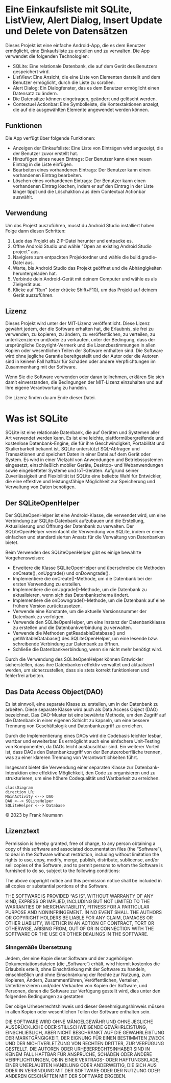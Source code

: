 # Eine Einkaufsliste mit SQLite, ListView, Alert Dialog, Insert Update und Delete von Datensätzen

Dieses Projekt ist eine einfache Android-App, die es dem Benutzer ermöglicht, eine Einkaufsliste zu erstellen und zu verwalten. Die App verwendet die folgenden Technologien:

- SQLite: Eine relationale Datenbank, die auf dem Gerät des Benutzers gespeichert wird.
- ListView: Eine Ansicht, die eine Liste von Elementen darstellt und dem Benutzer ermöglicht, durch die Liste zu scrollen.
- Alert Dialog: Ein Dialogfenster, das es dem Benutzer ermöglicht einen Datensatz zu ändern.
- Die Datensätze können eingetragen, geändert und gelöscht werden. 
- Contextuel Actionbar: Eine Symbolleiste, die Kontextaktionen anzeigt, die auf die ausgewählten Elemente angewendet werden können.

## Funktionen

Die App verfügt über folgende Funktionen:

- Anzeigen der Einkaufsliste: Eine Liste von Einträgen wird angezeigt, die der Benutzer zuvor erstellt hat.
- Hinzufügen eines neuen Eintrags: Der Benutzer kann einen neuen Eintrag in die Liste einfügen.
- Bearbeiten eines vorhandenen Eintrags: Der Benutzer kann einen vorhandenen Eintrag bearbeiten.
- Löschen eines vorhandenen Eintrags: Der Benutzer kann einen vorhandenen Eintrag löschen, indem er auf den Eintrag in der Liste länger tippt und die Löschaktion aus dem Contextual Actionbar auswählt.

## Verwendung

Um das Projekt auszuführen, musst du Android Studio installiert haben. Folge dann diesen Schritten:

1. Lade das Projekt als ZIP-Datei herunter und entpacke es.
2. Öffne Android Studio und wähle "Open an existing Android Studio project" aus.
3. Navigiere zum entpackten Projektordner und wähle die build.gradle-Datei aus.
4. Warte, bis Android Studio das Projekt geöffnet und die Abhängigkeiten heruntergeladen hat.
5. Verbinde dein Android-Gerät mit deinem Computer und wähle es als Zielgerät aus.
6. Klicke auf "Run" (oder drücke Shift+F10), um das Projekt auf deinem Gerät auszuführen.

## Lizenz

Dieses Projekt wird unter der MIT-Lizenz veröffentlicht. Diese Lizenz gewährt jedem, der die Software erhalten hat, die Erlaubnis, sie frei zu verwenden, zu kopieren, zu ändern, zu veröffentlichen, zu verteilen, zu unterlizenzieren und/oder zu verkaufen, unter der Bedingung, dass der ursprüngliche Copyright-Vermerk und die Lizenzbestimmungen in allen Kopien oder wesentlichen Teilen der Software enthalten sind. Die Software wird ohne jegliche Garantie bereitgestellt und der Autor oder die Autoren sind in keinem Fall haftbar für Schäden oder andere Verpflichtungen im Zusammenhang mit der Software.

Wenn Sie die Software verwenden oder daran teilnehmen, erklären Sie sich damit einverstanden, die Bedingungen der MIT-Lizenz einzuhalten und auf Ihre eigene Verantwortung zu handeln.

Die Lizenz finden du am Ende dieser Datei.

# Was ist SQLite

SQLite ist eine relationale Datenbank, die auf Geräten und Systemen aller Art verwendet werden kann. Es ist eine leichte, plattformübergreifende und kostenlose Datenbank-Engine, die für ihre Geschwindigkeit, Portabilität und Skalierbarkeit bekannt ist. SQLite unterstützt SQL-Abfragen und Transaktionen und speichert Daten in einer Datei auf dem Gerät oder System. Es wird in einer Vielzahl von Anwendungen und Betriebssystemen eingesetzt, einschließlich mobiler Geräte, Desktop- und Webanwendungen sowie eingebetteter Systeme und IoT-Geräten. Aufgrund seiner Zuverlässigkeit und Flexibilität ist SQLite eine beliebte Wahl für Entwickler, die eine effektive und leistungsfähige Möglichkeit zur Speicherung und Verwaltung von Daten benötigen.

## Der SQLiteOpenHelper

Der SQLiteOpenHelper ist eine Android-Klasse, die verwendet wird, um eine Verbindung zur SQLite-Datenbank aufzubauen und die Erstellung, Aktualisierung und Öffnung der Datenbank zu verwalten. Der SQLiteOpenHelper vereinfacht die Verwendung von SQLite, indem er einen einfachen und standardisierten Ansatz für die Verwaltung von Datenbanken bietet.

Beim Verwenden des SQLiteOpenHelper gibt es einige bewährte Vorgehensweisen:

- Erweitere die Klasse SQLiteOpenHelper und überschreibe die Methoden onCreate(), onUpgrade() und onDowngrade().
- Implementiere die onCreate()-Methode, um die Datenbank bei der ersten Verwendung zu erstellen.
- Implementiere die onUpgrade()-Methode, um die Datenbank zu aktualisieren, wenn sich das Datenbankschema ändert.
- Implementiere die onDowngrade()-Methode, um die Datenbank auf eine frühere Version zurückzusetzen.
- Verwende eine Konstante, um die aktuelle Versionsnummer der Datenbank zu verfolgen.
- Verwende den SQLiteOpenHelper, um eine Instanz der Datenbankklasse zu erstellen und die Datenbankverbindung zu verwalten.
- Verwende die Methoden getReadableDatabase() und getWritableDatabase() des SQLiteOpenHelper, um eine lesende bzw. schreibende Verbindung zur Datenbank zu öffnen.
- Schließe die Datenbankverbindung, wenn sie nicht mehr benötigt wird.

Durch die Verwendung des SQLiteOpenHelper können Entwickler sicherstellen, dass ihre Datenbanken effektiv verwaltet und aktualisiert werden, um sicherzustellen, dass sie stets korrekt funktionieren und fehlerfrei arbeiten.

## Das Data Access Object(DAO)

Es ist sinnvoll, eine separate Klasse zu erstellen, um in der Datenbank zu arbeiten. Diese separate Klasse wird auch als Data Access Object (DAO) bezeichnet. Das DAO-Muster ist eine bewährte Methode, um den Zugriff auf die Datenbank in einer eigenen Schicht zu kapseln, um eine bessere Trennung von Geschäftslogik und Datenbankzugriff zu erreichen.

Durch die Implementierung eines DAOs wird die Codebasis leichter lesbar, wartbar und erweiterbar. Es ermöglicht auch eine einfachere Unit-Testing von Komponenten, da DAOs leicht austauschbar sind. Ein weiterer Vorteil ist, dass DAOs den Datenbankzugriff von der Benutzeroberfläche trennen, was zu einer klareren Trennung von Verantwortlichkeiten führt.

Insgesamt bietet die Verwendung einer separaten Klasse zur Datenbank-Interaktion eine effektive Möglichkeit, den Code zu organisieren und zu strukturieren, um eine höhere Codequalität und Wartbarkeit zu erreichen.

```mermaid
classDiagram
direction LR;
MainActivity <--> DAO 
DAO <--> SQLiteHelper
SQLiteHelper <--> Database
```


&copy; 2023 by Frank Neumann

## Lizenztext

Permission is hereby granted, free of charge, to any person obtaining a copy of this software and associated documentation files (the “Software”), to deal in the Software without restriction, including without limitation the rights to use, copy, modify, merge, publish, distribute, sublicense, and/or sell copies of the Software, and to permit persons to whom the Software is furnished to do so, subject to the following conditions:

The above copyright notice and this permission notice shall be included in all copies or substantial portions of the Software.

THE SOFTWARE IS PROVIDED “AS IS”, WITHOUT WARRANTY OF ANY KIND, EXPRESS OR IMPLIED, INCLUDING BUT NOT LIMITED TO THE WARRANTIES OF MERCHANTABILITY, FITNESS FOR A PARTICULAR PURPOSE AND NONINFRINGEMENT. IN NO EVENT SHALL THE AUTHORS OR COPYRIGHT HOLDERS BE LIABLE FOR ANY CLAIM, DAMAGES OR OTHER LIABILITY, WHETHER IN AN ACTION OF CONTRACT, TORT OR OTHERWISE, ARISING FROM, OUT OF OR IN CONNECTION WITH THE SOFTWARE OR THE USE OR OTHER DEALINGS IN THE SOFTWARE.

### Sinngemäße Übersetzung

Jedem, der eine Kopie dieser Software und der zugehörigen Dokumentationsdateien (die „Software“) erhält, wird hiermit kostenlos die Erlaubnis erteilt, ohne Einschränkung mit der Software zu handeln, einschließlich und ohne Einschränkung der Rechte zur Nutzung, zum Kopieren, Ändern, Zusammenführen, Veröffentlichen, Verteilen, Unterlizenzieren und/oder Verkaufen von Kopien der Software, und Personen, denen die Software zur Verfügung gestellt wird, dies unter den folgenden Bedingungen zu gestatten:

Der obige Urheberrechtshinweis und dieser Genehmigungshinweis müssen in allen Kopien oder wesentlichen Teilen der Software enthalten sein.

DIE SOFTWARE WIRD OHNE MÄNGELGEWÄHR UND OHNE JEGLICHE AUSDRÜCKLICHE ODER STILLSCHWEIGENDE GEWÄHRLEISTUNG, EINSCHLIEẞLICH, ABER NICHT BESCHRÄNKT AUF DIE GEWÄHRLEISTUNG DER MARKTGÄNGIGKEIT, DER EIGNUNG FÜR EINEN BESTIMMTEN ZWECK UND DER NICHTVERLETZUNG VON RECHTEN DRITTER, ZUR VERFÜGUNG GESTELLT. DIE AUTOREN ODER URHEBERRECHTSINHABER SIND IN KEINEM FALL HAFTBAR FÜR ANSPRÜCHE, SCHÄDEN ODER ANDERE VERPFLICHTUNGEN, OB IN EINER VERTRAGS- ODER HAFTUNGSKLAGE, EINER UNERLAUBTEN HANDLUNG ODER ANDERWEITIG, DIE SICH AUS ODER IN VERBINDUNG MIT DER SOFTWARE ODER DER NUTZUNG ODER ANDEREN GESCHÄFTEN MIT DER SOFTWARE ERGEBEN.